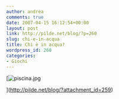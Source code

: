```yaml
---
author: andrea
comments: true
date: 2007-04-15 16:12:54+00:00
layout: post
link: http://pilde.net/blog/?p=260
slug: chi-e-in-acqua
title: Chi è in acqua?
wordpress_id: 260
categories:
- Giochi
---
```


[![piscina.jpg]({{baseurl}}/uploads/2007/04/piscina.jpg)


](http://pilde.net/blog/?attachment_id=259)



